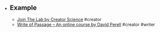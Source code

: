 - ## Example
	- [Join The Lab by Creator Science](https://join.creatorscience.com/#top) #creator
	- [Write of Passage – An online course by David Perell](https://writeofpassage.school) #creator #writer
